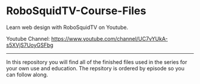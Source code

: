 # RoboSquidTV-Course-Files
Learn web design with RoboSquidTV on Youtube.

Youtube Channel: https://www.youtube.com/channel/UC7vYUkA-s5XVjS7UoyGSFbg

---

In this repository you will find all of the finished files used in the series for your own use and education. The repsitory is ordered by episode so you can follow along.
